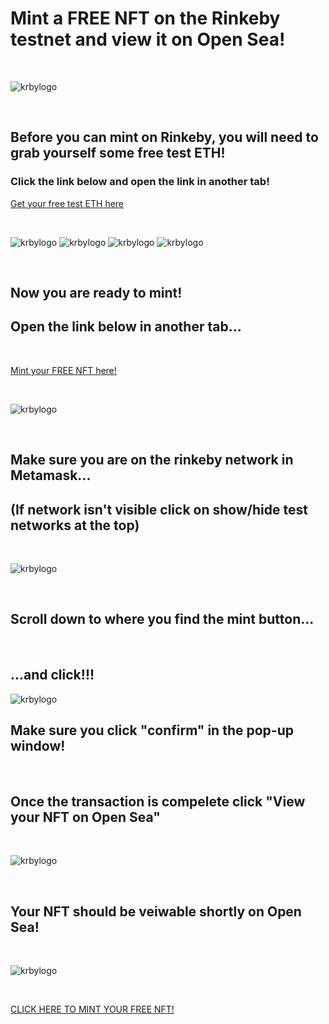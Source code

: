 # Mint a FREE NFT on the Rinkeby testnet and view it on Open Sea!

<br>

![krbylogo](krby_punks/images/mainpage.png)

<br>

## Before you can mint on Rinkeby, you will need to grab yourself some free test ETH!
### Click the link below and open the link in another tab! 
[Get your free test ETH here](https://faucets.chain.link/rinkeby)

<br>

![krbylogo](krby_punks/images/testlink.png)
![krbylogo](krby_punks/images/requestlink.png)
![krbylogo](krby_punks/images/waiting.png)
![krbylogo](krby_punks/images/requestcomplete.png)

<br>

## Now you are ready to mint!
## Open the link below in another tab...

<br>

[Mint your FREE NFT here!](https://small-lake-3458.on.fleek.co/)

<br>

![krbylogo](krby_punks/images/scrolldown.png)

<br>

## Make sure you are on the rinkeby network in Metamask...
## (If network isn't visible click on show/hide test networks at the top)
<br>

![krbylogo](krby_punks/images/networks.png)

<br>

## Scroll down to where you find the mint button...
<!---![krbylogo](krby_punks/images/mintyournftin.png)--->

<br>

## ...and click!!!


![krbylogo](krby_punks/images/metamask1.png)
<br>

## Make sure you click "confirm" in the pop-up window!

<br>

## Once the transaction is compelete click "View your NFT on Open Sea"

<br>

![krbylogo](krby_punks/images/viewonopensea2.png)


<br>

## Your NFT should be veiwable shortly on Open Sea!

<br>

![krbylogo](krby_punks/images/punkonopensea.png)

<br>

[CLICK HERE TO MINT YOUR FREE NFT!](https://small-lake-3458.on.fleek.co/)

<br>
<br>



